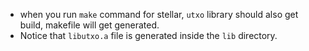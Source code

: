 
- when you run `make` command for stellar, `utxo` library should also get build, makefile will get generated.
- Notice that `libutxo.a` file is generated inside the `lib` directory.
